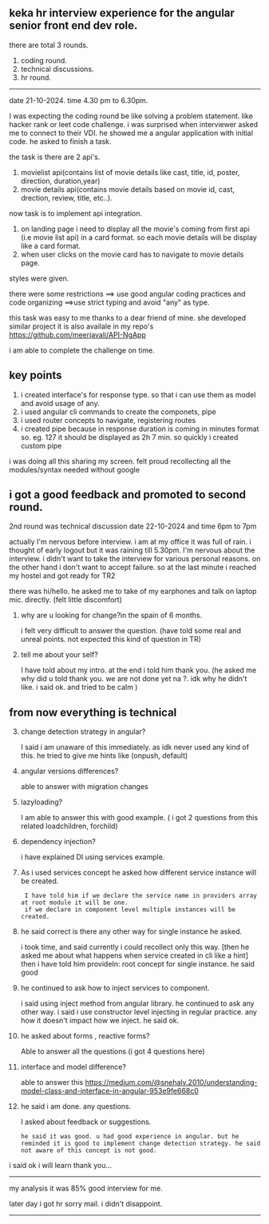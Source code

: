 keka hr interview experience for the angular senior front end dev role.
--------------------------------------------------------------------
there are total 3 rounds.
1. coding round.
2. technical discussions.
3. hr round.

-----------------------------------------------------------------------
date 21-10-2024. time 4.30 pm to 6.30pm.

I was expecting the coding round be like solving a problem statement. like hacker rank or leet code challenge. i was surprised when 
interviewer asked me to connect to their VDI. he showed me a angular application with initial code. he asked to finish a task.

the task is 
there are 2 api's. 
1. movielist api(contains list of movie details like cast, title, id, poster, direction, duration,year)
2. movie details api(contains movie details based on movie id, cast, drection, review, title, etc..).

now task is to implement api integration.
1. on landing page i need to display all the movie's coming from first api (i.e movie list api)
in a card format. so each movie details will be display like a card format.
2. when user clicks on the movie card has to navigate to movie details page. 

styles were given. 


there were some restrictions
==> use good angular coding practices and code organizing
==>use strict typing and avoid "any" as type.


this task was easy to me thanks to a dear friend of mine. she developed similar project it is also availale in my repo's https://github.com/meerjavali/API-NgApp


i am able to complete the challenge on time.

key points
----------
1. i created interface's for response type. so that i can use them as model and avoid usage of any.
2. i used angular cli commands to create the componets, pipe
3. i used router concepts to navigate, registering routes
4. i created pipe because in response  duration is coming in minutes format so. eg. 127 it should be displayed as 2h 7 min.
    so quickly i created custom pipe 

i was doing all this sharing my screen. felt proud recollecting all the modules/syntax needed without google

i got a good feedback and promoted to second round.
--------------------------------------------------------------------------------------------------------------------------------------------------------------------------
2nd round was technical discussion
date 22-10-2024 and time 6pm to 7pm

actually I'm nervous before interview. i am at my office it was full of rain. i thought of early logout but it was raining till 5.30pm.
I'm nervous about the interview. i didn't want to take the interview for various personal reasons. on the other hand i don't want to accept failure. so at the last minute i reached my hostel and got ready for TR2

there was hi/hello. he asked me to take of my earphones and talk on laptop mic. directly. (felt little discomfort)

1. why are u looking for change?in the spain of 6 months.

	i felt very difficult to answer the question. (have told some real and unreal points. not expected this kind of question in TR)

2. tell me about your self?

	I have told about my intro. at the end i told him thank you. (he asked me why did u told thank you. we are not done yet na ?. idk why he didn't like. i said ok. and tried to be calm )

from now everything is technical
--------------------------------

3. change detection strategy in angular?
    
	I said i am unaware of this immediately. as idk never used any kind of this. he tried to give me hints like (onpush, default)

4. angular versions differences?

	able to answer with migration changes

4. lazyloading?
	
	I am able to answer this with good example. ( i got 2 questions from this related loadchildren, forchild)

5. dependency injection?

	i have explained DI using services example.

6. As i used services concept he asked how different service instance will be created.

        I have told him if we declare the service name in providers array at root module it will be one.
        if we declare in component level multiple instances will be created.

7. he said correct is there any other way for single instance he asked.

   i took time, and said currently i could recollect only this way. [then he asked me about what happens when service created in cli like a hint] then i have told him provideIn: root concept for single instance. he said good


8. he continued to ask how to inject services to component.

      i said using inject method from angular library. he continued to ask any other way. i said i use constructor level injecting in regular practice. any how it doesn't impact how we inject.
      he said ok.

9. he asked about forms , reactive forms?

     Able to answer all the questions (i got 4 questions here)

10. interface and model difference?
    
     able to answer this https://medium.com/@snehalv.2010/understanding-model-class-and-interface-in-angular-953e9fe668c0

11. he said i am done. any questions.

	I asked about feedback or suggestions. 

        he said it was good. u had good experience in angular. but he reminded it is good to implement change detection strategy. he said not aware of this concept is not good.


i said ok i will learn thank you...


---------------------------------------------------------------------------------------------------------------------------------------


my analysis it was 85% good interview for me. 


later day i got hr sorry mail. i didn't disappoint.

---------------------------------------------------------------------------------------------------------------------------------------

